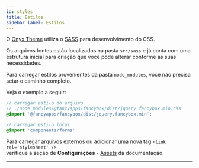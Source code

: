 ```yaml
---
id: styles
title: Estilos
sidebar_label: Estilos
---
```


O [Onyx Theme](https://github.com/andremacola/onyx-theme) utiliza o [SASS](https://sass-lang.com/) para desenvolvimento do CSS.

Os arquivos fontes estão localizados na pasta `src/sass` e já conta com uma estrutura inicial para criação que você pode alterar conforme as suas necessidades.

Para carregar estilos provenientes da pasta `node_modules`, você não precisa setar o caminho completo.

Veja o exemplo a seguir:

```scss
// carregar estilo do arquivo
// ./node_modules/@fancyapps/fancybox/dist/jquery.fancybox.min.css
@import '@fancyapps/fancybox/dist/jquery.fancybox.min';

// carregar estilo local
@import 'components/forms'
```

Para carregar arquivos externos ou adicionar uma nova tag `<link rel='stylesheet' />`  
verifique a seção de **Configurações** - [Assets](assets) da documentação.

---
